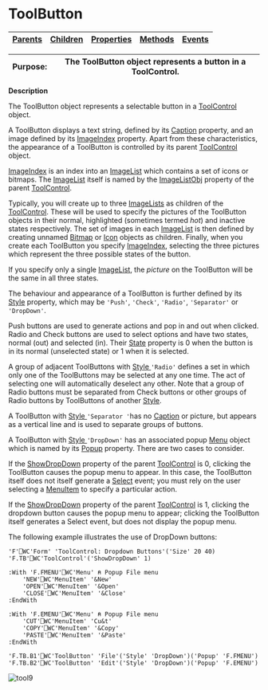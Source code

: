 




<h1 class="heading"><span class="name">ToolButton</span></h1>

| [Parents](../ParentLists/ToolButton.htm) | [Children](../ChildLists/ToolButton.htm) | [Properties](../PropLists/ToolButton.htm) | [Methods](../MethodLists/ToolButton.htm) | [Events](../EventLists/ToolButton.htm) |
| --- | --- | --- | --- | ---  |


| Purpose: | The ToolButton object represents a button in a ToolControl. |
| --- | ---  |


**Description**


The ToolButton object represents a selectable button in a [ToolControl](ToolControl.htm) object.



A ToolButton displays a text string, defined by its [Caption](./caption.md) property, and an image defined by its [ImageIndex](./imageindex.md) property. Apart from these characteristics, the appearance of a ToolButton is controlled by its parent [ToolControl](ToolControl.htm) object.


[ImageIndex](./imageindex.md) is an index into an [ImageList](imagelist.md) which contains a set of icons or bitmaps. The [ImageList](imagelist.md) itself is named by the [ImageListObj](./imagelistobj.md) property of the parent [ToolControl](ToolControl.htm).


Typically, you will create up to three [ImageLists](imagelist.md) as children of the [ToolControl](ToolControl.htm). These will be used to specify the pictures of the ToolButton objects in their normal, highlighted (sometimes termed *hot*) and inactive states respectively. The set of images in each [ImageList](imagelist.md) is then defined by creating unnamed [Bitmap](bitmap.md) or [Icon](icon.md) objects as children. Finally, when you create each ToolButton you specify [ImageIndex](./imageindex.md), selecting the three pictures which represent the three possible states of the button.


If you specify only a single [ImageList](imagelist.md), the *picture* on the ToolButton will be the same in all three states.


The behaviour and appearance of a ToolButton is further defined by its [Style](./style.md) property, which may be `'Push'`, `'Check'`, `'Radio'`, `'Separator'` or `'DropDown'`.


Push buttons are used to generate actions and pop in and out when clicked. Radio and Check buttons are used to select options and have two states, normal (out) and selected (in). Their [State](./state.md) property is 0 when the button is in its normal (unselected state) or 1 when it is selected.


A group of adjacent ToolButtons with [Style ](./style.md)`'Radio'` defines a set in which only one of the ToolButtons may be selected at any one time. The act of selecting one will automatically deselect any other. Note that a group of Radio buttons must be separated from Check buttons or other groups of Radio buttons by ToolButtons of another [Style](./style.md).


A ToolButton with [Style ](./style.md)`'Separator '`has no [Caption](./caption.md) or picture, but appears as a vertical line and is used to separate groups of buttons.


A ToolButton with [Style ](./style.md)`'DropDown'` has an associated popup [Menu](Menu.htm) object which is named by its [Popup](./popup.md) property. There are two cases to consider.


If the [ShowDropDown](./showdropdown.md) property of the parent [ToolControl](ToolControl.htm) is 0, clicking the ToolButton causes the popup menu to appear. In this case, the ToolButton itself does not itself generate a [Select](./select.md) event; you must rely on the user selecting a [MenuItem](MenuItem.htm) to specify a particular action.


If the [ShowDropDown](./showdropdown.md) property of the parent [ToolControl](ToolControl.htm) is 1, clicking the dropdown button causes the popup menu to appear; clicking the ToolButton itself generates a Select event, but does not display the popup menu.



The following example illustrates the use of DropDown buttons:
```apl
'F'⎕WC'Form' 'ToolControl: Dropdown Buttons'('Size' 20 40)
'F.TB'⎕WC'ToolControl'('ShowDropDown' 1)

:With 'F.FMENU'⎕WC'Menu' ⍝ Popup File menu
    'NEW'⎕WC'MenuItem' '&New'
    'OPEN'⎕WC'MenuItem' '&Open'
    'CLOSE'⎕WC'MenuItem' '&Close'
:EndWith

:With 'F.EMENU'⎕WC'Menu' ⍝ Popup File menu
    'CUT'⎕WC'MenuItem' 'Cu&t'
    'COPY'⎕WC'MenuItem' '&Copy'
    'PASTE'⎕WC'MenuItem' '&Paste'
:EndWith

'F.TB.B1'⎕WC'ToolButton' 'File'('Style' 'DropDown')('Popup' 'F.FMENU')
'F.TB.B2'⎕WC'ToolButton' 'Edit'('Style' 'DropDown')('Popup' 'F.EMENU')
```


![tool9](../img/tool9.gif)




